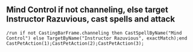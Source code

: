 ## Mind Control if not channeling, else target Instructor Razuvious, cast spells and attack
```
/run if not CastingBarFrame.channeling then CastSpellByName("Mind Control") else TargetByName("Instructor Razuvious", exactMatch);end CastPetAction(1);CastPetAction(2);CastPetAction(3);
```